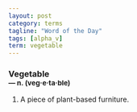```yaml
---
layout: post
category: terms
tagline: "Word of the Day"
tags: [alpha_v]
term: vegetable
---
```


<h3>Vegetable<br/> <small>&mdash; n. (veg<span>&middot;</span>e<span>&middot;</span>ta<span>&middot;</span>ble)</small></h3>
<p><ol>
<li>A piece of plant-based furniture.</li>
</ol></p>
